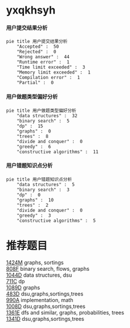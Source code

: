 # yxqkhsyh

<!-- tabs:start -->



#### **用户提交结果分析**

```mermaid
pie title 用户提交结果分析
    "Accepted" :  50
    "Rejected" :  0
    "Wrong answer" :  44
    "Runtime error" :  1
    "Time limit exceeded" :  3
    "Memory limit exceeded" :  1
    "Compilation error" :  1
    "Partial" :  0
```

#### **用户做题类型偏好分析**

```mermaid
pie title 用户做题类型偏好分析
    "data structures" :  32
    "binary search" :  5
    "dp" :  15
    "graphs" :  0
    "trees" :  8
    "divide and conquer" :  0
    "greedy" :  6
    "constructive algorithms" :  11
```
#### **用户错题知识点分析**

```mermaid
pie title 用户错题知识点分析
    "data structures" :  5
    "binary search" :  3
    "dp" :  0
    "graphs" :  10
    "trees" :  2
    "divide and conquer" :  0
    "greedy" :  3
    "constructive algorithms" :  5
```



<!-- tabs:end -->
# 推荐题目
[1424M](https://codeforces.com/contest/1424/problem/M)		graphs,
                        sortings		  
[808F](https://codeforces.com/contest/808/problem/F)		binary search,
                        flows,
                        graphs		  
[1044D](https://codeforces.com/contest/1044/problem/D)		data structures,
                        dsu		  
[711C](https://codeforces.com/contest/711/problem/C)		dp		  
[1089D](https://codeforces.com/contest/1089/problem/D)		graphs		  
[483D](https://codeforces.com/contest/483/problem/D)		dsu,graphs,sortings,trees		  
[990A](https://codeforces.com/contest/990/problem/A)		implementation,
                        math		  
[1008D](https://codeforces.com/contest/1008/problem/D)		dsu,graphs,sortings,trees		  
[1361E](https://codeforces.com/contest/1361/problem/E)		dfs and similar,
                        graphs,
                        probabilities,
                        trees		  
[1341D](https://codeforces.com/contest/1341/problem/D)		dsu,graphs,sortings,trees		  
